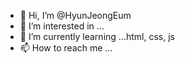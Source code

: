 - 👋 Hi, I’m @HyunJeongEum
- 👀 I’m interested in ...
- 🌱 I’m currently learning ...html, css, js
- 📫 How to reach me ...

<!---
HyunJeongEum/HyunJeongEum is a ✨ special ✨ repository because its `README.md` (this file) appears on your GitHub profile.
You can click the Preview link to take a look at your changes.
--->
